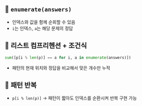 ## 🔹 `enumerate(answers)`
- 인덱스와 값을 함께 순회할 수 있음
- `i`는 인덱스, `a`는 해당 문제의 정답

## 🔹 리스트 컴프리헨션 + 조건식
```python
sum([p[i % len(p)] == a for i, a in enumerate(answers)])
```
- 패턴의 현재 위치와 정답을 비교해서 맞은 개수만 누적

## 🔹 패턴 반복
- `p[i % len(p)]` → 패턴이 짧아도 인덱스를 순환시켜 반복 구현 가능
